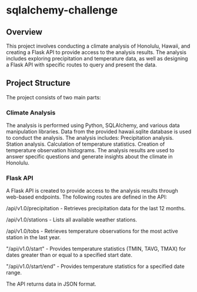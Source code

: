 # sqlalchemy-challenge
## Overview
This project involves conducting a climate analysis of Honolulu, Hawaii, and creating a Flask API to provide access to the analysis results. The analysis includes exploring precipitation and temperature data, as well as designing a Flask API with specific routes to query and present the data.

## Project Structure

The project consists of two main parts:

### Climate Analysis

The analysis is performed using Python, SQLAlchemy, and various data manipulation libraries.
Data from the provided hawaii.sqlite database is used to conduct the analysis.
The analysis includes:
Precipitation analysis.
Station analysis.
Calculation of temperature statistics.
Creation of temperature observation histograms.
The analysis results are used to answer specific questions and generate insights about the climate in Honolulu.

### Flask API
A Flask API is created to provide access to the analysis results through web-based endpoints.
The following routes are defined in the API:

/api/v1.0/precipitation - Retrieves precipitation data for the last 12 months.

/api/v1.0/stations - Lists all available weather stations.

/api/v1.0/tobs - Retrieves temperature observations for the most active station in the last year.

"/api/v1.0/start" - Provides temperature statistics (TMIN, TAVG, TMAX) for dates greater than or equal to a specified start date.

"/api/v1.0/start/end" - Provides temperature statistics for a specified date range.

The API returns data in JSON format.

